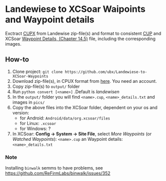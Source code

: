 # Landewiese to XCSoar Waipoints and Waypoint details

Exctract [CUPX](https://downloads.naviter.com/docs/SeeYou_CUPX_file_format.pdf) from Landewise zip-file(s)
and format to consistent [CUP](https://downloads.naviter.com/docs/SeeYou_CUP_file_format.pdf) and
XCSoar [Waypoint Details, (Chapter 14.5)](https://download.xcsoar.org/releases/7.28/XCSoar-manual.pdf) file,
including the corresponding images.

## How-to

1. Clone project: `git clone https://github.com/ubx/Landewiese-to-XCSoar-Waypoints`
2. Download zip-file(s), in CPUX format from [here](https://landewiesen.streckenflug.at//index.php?inc=cup). You need an
   account.
3. Copy zip-file(s) to `output/` folder
4. Run `python convert [<name>]` .Default is *landewisen*
5. In the `output/` folder you will find `<name>.cup`, `<name>_details.txt` and images in `pics/`
6. Copy the above files into the XCSoar folder, dependent on your os and version:
    * for Android: `Android/data/org.xcsoar/files`
    * for Linux: `.xcsoar`
    * for Windows: ?
7. In XCSoar: **Config -> System -> Site File**, select *More Waypoints* (or *Watched Waypoints*):
     `<name>.cup` an Waypoint details: `<name>_details.txt`

### Note
Installing `binwalk` semms to have problems, see https://github.com/ReFirmLabs/binwalk/issues/352

